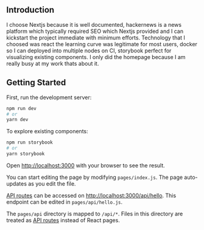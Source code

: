 ## Introduction
I choose Nextjs because it is well documented, hackernews is a news platform which typically required SEO which Nextjs provided and I can kickstart the project immediate with minimum efforts. Technology that I choosed was react the learning curve was legitimate for most users, docker so I can deployed into multiple nodes on CI, storybook perfect for visualizing existing components. I only did the homepage because I am really busy at my work thats about it.

## Getting Started

First, run the development server:

```bash
npm run dev
# or
yarn dev
```

To explore existing components:
```bash
npm run storybook
# or
yarn storybook
```

Open [http://localhost:3000](http://localhost:3000) with your browser to see the result.

You can start editing the page by modifying `pages/index.js`. The page auto-updates as you edit the file.

[API routes](https://nextjs.org/docs/api-routes/introduction) can be accessed on [http://localhost:3000/api/hello](http://localhost:3000/api/hello). This endpoint can be edited in `pages/api/hello.js`.

The `pages/api` directory is mapped to `/api/*`. Files in this directory are treated as [API routes](https://nextjs.org/docs/api-routes/introduction) instead of React pages.

